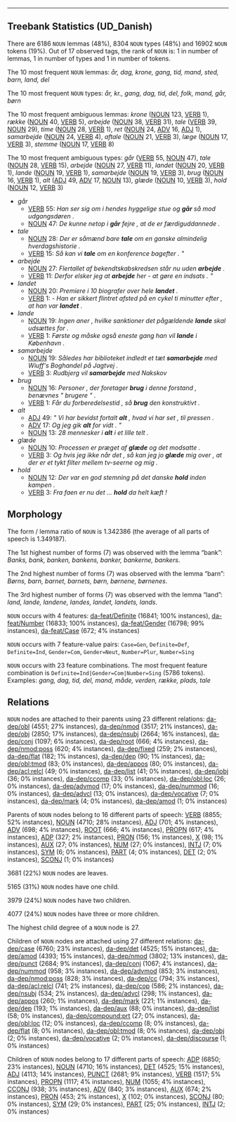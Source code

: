 

--------------------------------------------------------------------------------

## Treebank Statistics (UD_Danish)

There are 6186 `NOUN` lemmas (48%), 8304 `NOUN` types (48%) and 16902 `NOUN` tokens (19%).
Out of 17 observed tags, the rank of `NOUN` is: 1 in number of lemmas, 1 in number of types and 1 in number of tokens.

The 10 most frequent `NOUN` lemmas: <em>år, dag, krone, gang, tid, mand, sted, barn, land, del</em>

The 10 most frequent `NOUN` types:  <em>år, kr., gang, dag, tid, del, folk, mand, går, børn</em>

The 10 most frequent ambiguous lemmas: <em>krone</em> ([NOUN]() 123, [VERB]() 1), <em>række</em> ([NOUN]() 40, [VERB]() 5), <em>arbejde</em> ([NOUN]() 38, [VERB]() 31), <em>tale</em> ([VERB]() 39, [NOUN]() 29), <em>time</em> ([NOUN]() 28, [VERB]() 1), <em>ret</em> ([NOUN]() 24, [ADV]() 16, [ADJ]() 1), <em>samarbejde</em> ([NOUN]() 24, [VERB]() 4), <em>aftale</em> ([NOUN]() 21, [VERB]() 3), <em>læge</em> ([NOUN]() 17, [VERB]() 3), <em>stemme</em> ([NOUN]() 17, [VERB]() 8)

The 10 most frequent ambiguous types:  <em>går</em> ([VERB]() 55, [NOUN]() 47), <em>tale</em> ([NOUN]() 28, [VERB]() 15), <em>arbejde</em> ([NOUN]() 27, [VERB]() 11), <em>landet</em> ([NOUN]() 20, [VERB]() 1), <em>lande</em> ([NOUN]() 19, [VERB]() 1), <em>samarbejde</em> ([NOUN]() 19, [VERB]() 3), <em>brug</em> ([NOUN]() 16, [VERB]() 1), <em>alt</em> ([ADJ]() 49, [ADV]() 17, [NOUN]() 13), <em>glæde</em> ([NOUN]() 10, [VERB]() 3), <em>hold</em> ([NOUN]() 12, [VERB]() 3)


* <em>går</em>
  * [VERB]() 55: <em>Han ser sig om i hendes hyggelige stue og <b>går</b> så mod udgangsdøren .</em>
  * [NOUN]() 47: <em>De kunne netop i <b>går</b> fejre , at de er færdiguddannede .</em>
* <em>tale</em>
  * [NOUN]() 28: <em>Der er såmænd bare <b>tale</b> om en ganske almindelig hverdagshistorie .</em>
  * [VERB]() 15: <em>Så kan vi <b>tale</b> om en konference bagefter . "</em>
* <em>arbejde</em>
  * [NOUN]() 27: <em>Flertallet af bekendtskabskredsen står nu uden <b>arbejde</b> .</em>
  * [VERB]() 11: <em>Derfor elsker jeg at <b>arbejde</b> her - at gøre en indsats . "</em>
* <em>landet</em>
  * [NOUN]() 20: <em>Premiere i 10 biografer over hele <b>landet</b> .</em>
  * [VERB]() 1: <em>- Han er sikkert flintret afsted på en cykel ti minutter efter , at han var <b>landet</b> .</em>
* <em>lande</em>
  * [NOUN]() 19: <em>Ingen aner , hvilke sanktioner det pågældende <b>lande</b> skal udsættes for .</em>
  * [VERB]() 1: <em>Første og måske også eneste gang han vil <b>lande</b> i København .</em>
* <em>samarbejde</em>
  * [NOUN]() 19: <em>Således har biblioteket indledt et tæt <b>samarbejde</b> med Wiuff's Boghandel på Jagtvej .</em>
  * [VERB]() 3: <em>Rudbjerg vil <b>samarbejde</b> med Nakskov</em>
* <em>brug</em>
  * [NOUN]() 16: <em>Personer , der foretager <b>brug</b> i denne forstand , benævnes " brugere " .</em>
  * [VERB]() 1: <em>Får du forberedelsestid , så <b>brug</b> den konstruktivt .</em>
* <em>alt</em>
  * [ADJ]() 49: <em>" Vi har bevidst fortalt <b>alt</b> , hvad vi har set , til pressen .</em>
  * [ADV]() 17: <em>Og jeg gik <b>alt</b> for vidt . "</em>
  * [NOUN]() 13: <em>28 mennesker i <b>alt</b> i et lille telt .</em>
* <em>glæde</em>
  * [NOUN]() 10: <em>Processen er præget af <b>glæde</b> og det modsatte .</em>
  * [VERB]() 3: <em>Og hvis jeg ikke når det , så kan jeg jo <b>glæde</b> mig over , at der er et tykt filter mellem tv-seerne og mig .</em>
* <em>hold</em>
  * [NOUN]() 12: <em>Der var en god stemning på det danske <b>hold</b> inden kampen .</em>
  * [VERB]() 3: <em>Fra faen er nu det ... <b>hold</b> da helt kæft !</em>

## Morphology

The form / lemma ratio of `NOUN` is 1.342386 (the average of all parts of speech is 1.349187).

The 1st highest number of forms (7) was observed with the lemma “bank”: <em>Banks, bank, banken, bankens, banker, bankerne, bankers</em>.

The 2nd highest number of forms (7) was observed with the lemma “barn”: <em>Børns, barn, barnet, barnets, børn, børnene, børnenes</em>.

The 3rd highest number of forms (7) was observed with the lemma “land”: <em>land, lande, landene, landes, landet, landets, lands</em>.

`NOUN` occurs with 4 features: [da-feat/Definite]() (16841; 100% instances), [da-feat/Number]() (16833; 100% instances), [da-feat/Gender]() (16798; 99% instances), [da-feat/Case]() (672; 4% instances)

`NOUN` occurs with 7 feature-value pairs: `Case=Gen`, `Definite=Def`, `Definite=Ind`, `Gender=Com`, `Gender=Neut`, `Number=Plur`, `Number=Sing`

`NOUN` occurs with 23 feature combinations.
The most frequent feature combination is `Definite=Ind|Gender=Com|Number=Sing` (5786 tokens).
Examples: <em>gang, dag, tid, del, mand, måde, verden, række, plads, tale</em>


## Relations

`NOUN` nodes are attached to their parents using 23 different relations: [da-dep/obl]() (4551; 27% instances), [da-dep/nmod]() (3517; 21% instances), [da-dep/obj]() (2850; 17% instances), [da-dep/nsubj]() (2664; 16% instances), [da-dep/conj]() (1097; 6% instances), [da-dep/root]() (666; 4% instances), [da-dep/nmod:poss]() (620; 4% instances), [da-dep/fixed]() (259; 2% instances), [da-dep/flat]() (182; 1% instances), [da-dep/dep]() (90; 1% instances), [da-dep/obl:tmod]() (83; 0% instances), [da-dep/appos]() (80; 0% instances), [da-dep/acl:relcl]() (49; 0% instances), [da-dep/list]() (41; 0% instances), [da-dep/iobj]() (36; 0% instances), [da-dep/ccomp]() (33; 0% instances), [da-dep/obl:loc]() (26; 0% instances), [da-dep/advmod]() (17; 0% instances), [da-dep/nummod]() (16; 0% instances), [da-dep/advcl]() (13; 0% instances), [da-dep/vocative]() (7; 0% instances), [da-dep/mark]() (4; 0% instances), [da-dep/amod]() (1; 0% instances)

Parents of `NOUN` nodes belong to 16 different parts of speech: [VERB]() (8855; 52% instances), [NOUN]() (4710; 28% instances), [ADJ]() (701; 4% instances), [ADV]() (698; 4% instances), [ROOT]() (666; 4% instances), [PROPN]() (617; 4% instances), [ADP]() (327; 2% instances), [PRON]() (156; 1% instances), [X]() (98; 1% instances), [AUX]() (27; 0% instances), [NUM]() (27; 0% instances), [INTJ]() (7; 0% instances), [SYM]() (6; 0% instances), [PART]() (4; 0% instances), [DET]() (2; 0% instances), [SCONJ]() (1; 0% instances)

3681 (22%) `NOUN` nodes are leaves.

5165 (31%) `NOUN` nodes have one child.

3979 (24%) `NOUN` nodes have two children.

4077 (24%) `NOUN` nodes have three or more children.

The highest child degree of a `NOUN` node is 27.

Children of `NOUN` nodes are attached using 27 different relations: [da-dep/case]() (6760; 23% instances), [da-dep/det]() (4525; 15% instances), [da-dep/amod]() (4393; 15% instances), [da-dep/nmod]() (3802; 13% instances), [da-dep/punct]() (2684; 9% instances), [da-dep/conj]() (1067; 4% instances), [da-dep/nummod]() (958; 3% instances), [da-dep/advmod]() (853; 3% instances), [da-dep/nmod:poss]() (828; 3% instances), [da-dep/cc]() (794; 3% instances), [da-dep/acl:relcl]() (741; 2% instances), [da-dep/cop]() (586; 2% instances), [da-dep/nsubj]() (534; 2% instances), [da-dep/advcl]() (298; 1% instances), [da-dep/appos]() (260; 1% instances), [da-dep/mark]() (221; 1% instances), [da-dep/dep]() (193; 1% instances), [da-dep/aux]() (88; 0% instances), [da-dep/list]() (58; 0% instances), [da-dep/compound:prt]() (27; 0% instances), [da-dep/obl:loc]() (12; 0% instances), [da-dep/ccomp]() (8; 0% instances), [da-dep/flat]() (8; 0% instances), [da-dep/obl:tmod]() (8; 0% instances), [da-dep/obj]() (2; 0% instances), [da-dep/vocative]() (2; 0% instances), [da-dep/discourse]() (1; 0% instances)

Children of `NOUN` nodes belong to 17 different parts of speech: [ADP]() (6850; 23% instances), [NOUN]() (4710; 16% instances), [DET]() (4525; 15% instances), [ADJ]() (4113; 14% instances), [PUNCT]() (2681; 9% instances), [VERB]() (1517; 5% instances), [PROPN]() (1117; 4% instances), [NUM]() (1055; 4% instances), [CCONJ]() (938; 3% instances), [ADV]() (840; 3% instances), [AUX]() (674; 2% instances), [PRON]() (453; 2% instances), [X]() (102; 0% instances), [SCONJ]() (80; 0% instances), [SYM]() (29; 0% instances), [PART]() (25; 0% instances), [INTJ]() (2; 0% instances)

